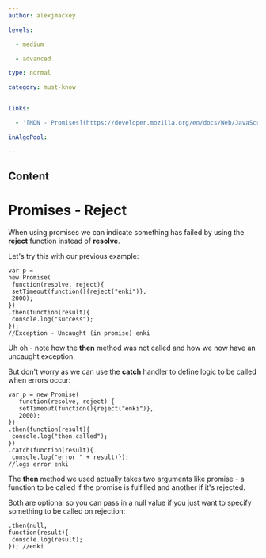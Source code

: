 ```yaml
---
author: alexjmackey

levels:

  - medium

  - advanced

type: normal

category: must-know


links:

  - '[MDN - Promises](https://developer.mozilla.org/en/docs/Web/JavaScript/Reference/Global_Objects/Promise){website}'

inAlgoPool:

---
```

## Content
# Promises - Reject

When using promises we can indicate something has failed by using the **reject** function instead of **resolve**.

Let's try this with our previous example:

```
var p =
new Promise(
 function(resolve, reject){
 setTimeout(function(){reject("enki")},
 2000);
})
.then(function(result){
 console.log("success");
});
//Exception - Uncaught (in promise) enki
```

Uh oh - note how the **then** method was not called and how we now have an uncaught exception.

But don't worry as we can use the **catch** handler to define logic to be called when errors occur:

```
var p = new Promise(
   function(resolve, reject) {  
   setTimeout(function(){reject("enki")},
   2000);
})
.then(function(result){
 console.log("then called");
})
.catch(function(result){
 console.log("error " + result)});
//logs error enki
```

The **then** method we used actually takes two arguments like promise - a function to be called if the promise is fulfilled and another if it's rejected.

Both are optional so you can pass in a null value if you just want to specify something to be called on rejection:

```
.then(null,
function(result){
 console.log(result);
}); //enki
```

